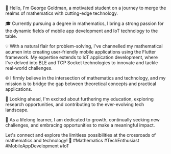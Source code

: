 👋 Hello, I'm George Goldman, a motivated student on a journey to merge the realms of mathematics with cutting-edge technology.

🎓 Currently pursuing a degree in mathematics, I bring a strong passion for the dynamic fields of mobile app development and IoT technology to the table.

💡 With a natural flair for problem-solving, I've channelled my mathematical acumen into creating user-friendly mobile applications using the Flutter framework. My expertise extends to IoT application development, where I've delved into BLE and TCP Socket technologies to innovate and tackle real-world challenges.

🌐 I firmly believe in the intersection of mathematics and technology, and my mission is to bridge the gap between theoretical concepts and practical applications.

🚀 Looking ahead, I'm excited about furthering my education, exploring research opportunities, and contributing to the ever-evolving tech landscape.

🌱 As a lifelong learner, I am dedicated to growth, continually seeking new challenges, and embracing opportunities to make a meaningful impact.

Let's connect and explore the limitless possibilities at the crossroads of mathematics and technology! 🚀 #Mathematics #TechEnthusiast #MobileAppDevelopment #IoT
